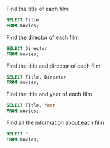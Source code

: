 Find the title of each film
```SQL
SELECT Title 
FROM movies;
```

Find the director of each film
```SQL
SELECT Director 
FROM movies;
```

Find the title and director of each film
```SQL
SELECT Title, Director 
FROM movies;
```

Find the title and year of each film
```SQL
SELECT Title, Year
FROM movies;
```

Find all the information about each film
```SQL
SELECT *
FROM movies;
```
